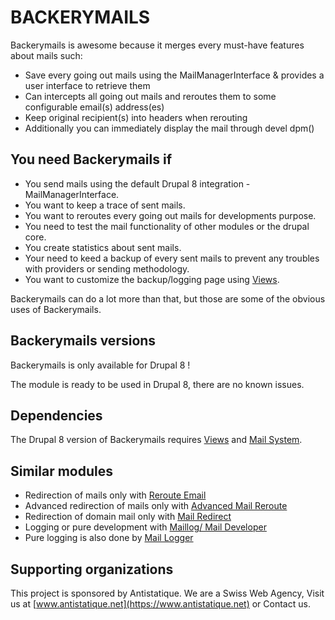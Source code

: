 # BACKERYMAILS

Backerymails is awesome because it merges every must-have features about mails such:
  - Save every going out mails using the MailManagerInterface & provides a user interface to retrieve them
  - Can intercepts all going out mails and reroutes them to some configurable email(s) address(es)
  - Keep original recipient(s) into headers when rerouting
  - Additionally you can immediately display the mail through devel dpm()

## You need Backerymails if

  - You send mails using the default Drupal 8 integration - MailManagerInterface.
  - You want to keep a trace of sent mails.
  - You want to reroutes every going out mails for developments purpose.
  - You need to test the mail functionality of other modules or the drupal core.
  - You create statistics about sent mails.
  - Your need to keed a backup of every sent mails to prevent any troubles with providers or sending methodology.
  - You want to customize the backup/logging page using [Views](https://www.drupal.org/project/views).

Backerymails can do a lot more than that, but those are some of the obvious uses of Backerymails.

## Backerymails versions

Backerymails is only available for Drupal 8 !

The module is ready to be used in Drupal 8, there are no known issues.

## Dependencies

The Drupal 8 version of Backerymails requires [Views](https://www.drupal.org/project/views) and [Mail System](https://www.drupal.org/project/mailsystem).

## Similar modules

  - Redirection of mails only with [Reroute Email](https://www.drupal.org/project/reroute_email)
  - Advanced redirection of mails only with [Advanced Mail Reroute](https://www.drupal.org/project/advanced_mail_reroute)
  - Redirection of domain mail only with [Mail Redirect](https://www.drupal.org/project/mail_redirect)
  - Logging or pure development with [Maillog/ Mail Developer](https://www.drupal.org/project/maillog)
  - Pure logging is also done by [Mail Logger](https://www.drupal.org/project/mail_logger)

## Supporting organizations

This project is sponsored by Antistatique. We are a Swiss Web Agency, Visit us at [www.antistatique.net](https://www.antistatique.net) or Contact us.
